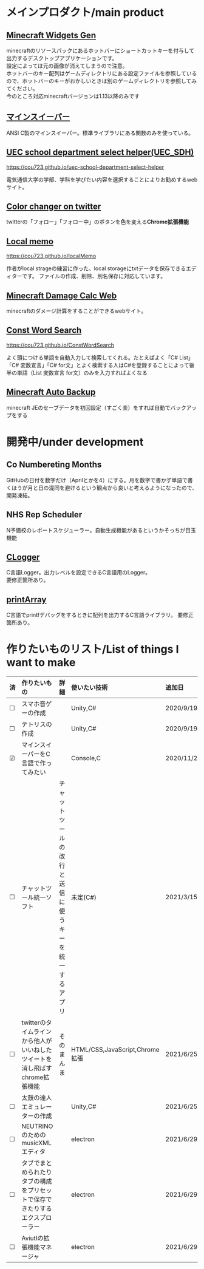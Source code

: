 # メインプロダクト/main product

## [Minecraft Widgets Gen](https://github.com/Cou01000111/MinecraftWidgetsGen)

minecraftのリソースパックにあるホットバーにショートカットキーを付与して出力するデスクトップアプリケーションです。<br>設定によっては元の画像が消えてしまうので注意。<br>
ホットバーのキー配列はゲームディレクトリにある設定ファイルを参照しているので、ホットバーのキーがおかしいときは別のゲームディレクトリを参照してみてください。<br>今のところ対応minecraftバージョンは1.13以降のみです

## [マインスイーパー](https://github.com/Cou01000111/minesweeper)

ANSI C製のマインスイーパー。標準ライブラリにある関数のみを使っている。

## [UEC school department select helper(UEC_SDH)](https://github.com/Cou01000111/uec-school-department-select-helper)

https://cou723.github.io/uec-school-department-select-helper

電気通信大学の学部、学科を学びたい内容を選択することによりお勧めするwebサイト。

## [Color changer on twitter](https://github.com/Cou01000111/ColorChangerOnTwitter)

twitterの「フォロー」「フォロー中」のボタンを色を変える**Chrome拡張機能**

## [Local memo](https://github.com/Cou01000111/localMemo)

https://cou723.github.io/localMemo

作者がlocal strageの練習に作った、local storageにtxtデータを保存できるエディターです。
ファイルの作成、削除、別名保存に対応しています。

## [Minecraft Damage Calc Web](https://github.com/Cou01000111/MinecraftDamageCalcWeb)

minecraftのダメージ計算をすることができるwebサイト。

## [Const Word Search](https://github.com/Cou01000111/ConstWordSearch)

https://cou723.github.io/ConstWordSearch

よく頭につける単語を自動入力して検索してくれる。たとえばよく「C# List」「C# 変数宣言」「C# for文」とよく検索する人はC#を登録することによって後半の単語（List 変数宣言 for文）のみを入力すればよくなる

## [Minecraft Auto Backup](https://github.com/Cou01000111/MinecraftAutoBackup)

minecraft JEのセーブデータを初回設定（すごく楽）をすれば自動でバックアップをする

# 開発中/under development

## Co Numbereting Months

GitHubの日付を数字だけ（Aprilとかを4）にする。月を数字で書かず単語で書くほうが月と日の混同を避けるという観点から良いと考えるようになったので、開発凍結。

## NHS Rep Scheduler

N予備校のレポートスケジューラー。自動生成機能があるというかそっちが目玉機能

## [CLogger](https://github.com/Cou01000111/CLogger)

C言語Logger。出力レベルを設定できるC言語用のLogger。<br>要修正箇所あり。

## [printArray](https://github.com/Cou01000111/printArray)

C言語でprintfデバッグをするときに配列を出力するC言語ライブラリ。
要修正箇所あり。

# 作りたいものリスト/List of things I want to make

|済|作りたいもの|詳細|使いたい技術|追加日|
|:--|:--|:--|:--|:--|
|&#9744;|スマホ音ゲーの作成||Unity,C#|2020/9/19|
|&#9744;|テトリスの作成||Unity,C#|2020/9/19|
|&#x2611;|マインスイーパーをC言語で作ってみたい||Console,C|2020/11/22|
|&#9744;|チャットツール統一ソフト|チャットツールの改行と送信に使うキーを統一するアプリ|未定(C#)|2021/3/15|
|&#9744;|twitterのタイムラインから他人がいいねしたツイートを消し飛ばすchrome拡張機能|そのまんま|HTML/CSS,JavaScript,Chrome拡張|2021/6/25|
|&#9744;|太鼓の達人エミュレーターの作成||Unity,C#|2021/6/25|
|&#9744;|NEUTRINOのためのmusicXMLエディタ||electron|2021/6/29|
|&#9744;|タブでまとめられたりタブの構成をプリセットで保存できたりするエクスプローラー||electron|2021/6/29|
|&#9744;|Aviutlの拡張機能マネージャ||electron|2021/6/29|



